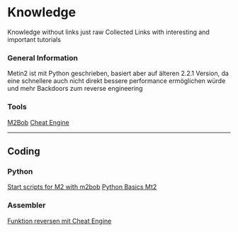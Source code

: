 # Knowledge
Knowledge without links just raw
Collected Links with interesting and important tutorials

### General Information
Metin2 ist mit Python geschrieben, basiert aber auf älteren 2.2.1 Version, da eine schnellere auch nicht direkt bessere performance ermöglichen würde
und mehr Backdoors zum reverse engineering


### Tools
[M2Bob](https://m2bob.net/?s=h)
[Cheat Engine](https://www.cheatengine.org/)

---

## Coding

### Python
[Start scripts for M2 with m2bob](https://m2bob-forum.net/index.php/Thread/30449-How-To-M2bob-Python/)
[Python Basics Mt2](https://www.elitepvpers.com/forum/metin2-pserver-guides-strategies/2194722-howto-learn-python-metin2-starting-up-your-first-bot.html)


### Assembler
[Funktion reversen mit Cheat Engine](https://www.elitepvpers.com/forum/metin2-guides-templates/4063434-how-metin2-funktionen-reversen.html)

